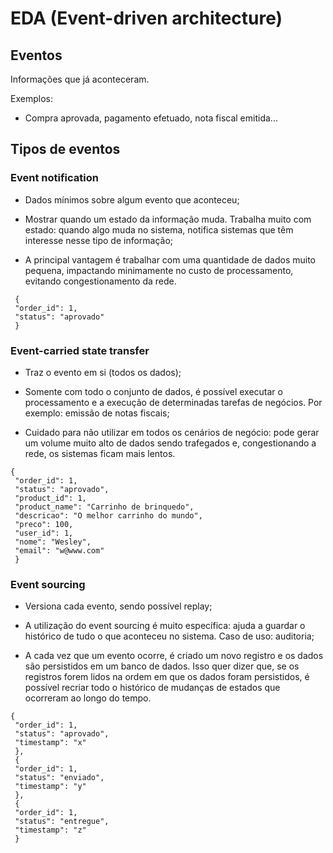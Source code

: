 # EDA (Event-driven architecture)

## Eventos

Informações que já aconteceram.

Exemplos:

- Compra aprovada, pagamento efetuado, nota fiscal emitida...

## Tipos de eventos

### Event notification

- Dados mínimos sobre algum evento que aconteceu;

- Mostrar quando um estado da informação muda. Trabalha muito com estado: quando algo muda no sistema, notifica sistemas que têm interesse nesse tipo de informação;

- A principal vantagem é trabalhar com uma quantidade de dados muito pequena, impactando minimamente no custo de processamento, evitando congestionamento da rede.

```
 {
 "order_id": 1,
 "status": "aprovado"
 }
```

### Event-carried state transfer

- Traz o evento em si (todos os dados);

- Somente com todo o conjunto de dados, é possível executar o processamento e a execução de determinadas tarefas de negócios. Por exemplo: emissão de notas fiscais;

- Cuidado para não utilizar em todos os cenários de negócio: pode gerar um volume muito alto de dados sendo trafegados e, congestionando a rede, os sistemas ficam mais lentos.

```
{
 "order_id": 1,
 "status": "aprovado",
 "product_id": 1,
 "product_name": "Carrinho de brinquedo",
 "descricao": "O melhor carrinho do mundo",
 "preco": 100,
 "user_id": 1,
 "nome": "Wesley",
 "email": "w@www.com"
 }
```

### Event sourcing

- Versiona cada evento, sendo possível replay;

- A utilização do event sourcing é muito específica: ajuda a guardar o histórico de tudo o que aconteceu no sistema. Caso de uso: auditoria;

- A cada vez que um evento ocorre, é criado um novo registro e os dados são persistidos em um banco de dados. Isso quer dizer que, se os registros forem lidos na ordem em que os dados foram persistidos, é possível recriar todo o histórico de mudanças de estados que ocorreram ao longo do tempo.

```
{
 "order_id": 1,
 "status": "aprovado",
 "timestamp": "x"
 },
 {
 "order_id": 1,
 "status": "enviado",
 "timestamp": "y"
 },
 {
 "order_id": 1,
 "status": "entregue",
 "timestamp": "z"
 }
```



